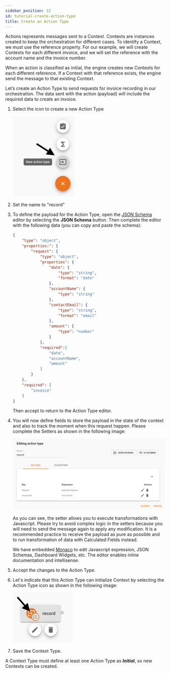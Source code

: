 ```yaml
---
sidebar_position: 12
id: tutorial-create-action-type
title: Create an Action Type
---
```


Actions represents messages sent to a Context. Contexts are instances created to keep the orchestration for different cases. To identify a Context, we must use the reference property. For our example, we will create Contexts for each different invoice, and we will set the reference with the account name and the invoice number.

When an action is classified as initial, the engine creates new Contexts for each different reference. If a Context with that reference exists, the engine send the message to that existing Context. 

Let’s create an Action Type to send requests for invoice recording in our orchestration. The data sent with the action (payload) will include the required data to create an invoice. 

1. Select the icon to create a new Action Type

    ![create action](../assets/studio-context-type-action-add.png)

1. Set the name to "record"

1. To define the payload for the Action Type, open the [JSON Schema](https://json-schema.org/) editor by selecting the **JSON Schema** button. Then complete the editor with the following data (you can copy and paste the schema):

    ```json
    {
        "type": "object",
        "properties:": {
            "request": {
                "type": "object",
                "properties": {
                    "date": {
                        "type": "string",
                        "format": "date"
                    },
                    "accountName": {
                        "type": "string"
                    },
                    "contactEmail": {
                        "type": "string",
                        "format": "email"
                    },
                    "amount": {
                        "type": "number"
                    }
                },
                "required":[
                    "date",
                    "accountName",
                    "amount"
                ]
            }
        },
        "required": [
            "invoice"
        ]
    }
    ```

    Then accept to return to the Action Type editor. 

1. You will now define fields to store the payload in the state of the context and also to track the moment when this request happen. Please complete the Setters as shown in the following image: 

    ![action setters](../assets/studio-context-type-action.png)

    As you can see, the setter allows you to execute transformations with Javascript. Please try to avoid complex logic in the setters because you will need to send the message again to apply any modification. It is a recommended practice to receive the payload as pure as possible and to run transformation of data with Calculated Fields instead.

    We have embedded [Monaco](https://microsoft.github.io/monaco-editor/index.html) to edit Javascript expression, JSON Schemas, Dashboard Widgets, etc. The editor enables inline documentation and intellisense. 

1. Accept the changes to the Action Type. 

1. Let's indicate that this Action Type can initialize Context by selecting the Action Type icon as shown in the following image: 

    ![initial action](../assets/studio-context-type-action-type-initial.png)

1. Save the Context Type.

A Context Type must define at least one Action Type as ***Initial***, so new Contexts can be created.
